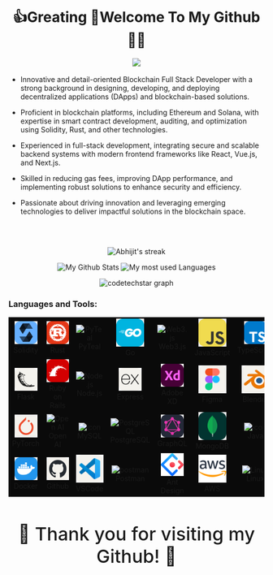<h1 align='center'>
  👍Greating 👋Welcome To My Github 👨‍💻
</h1>

<P align='center'>
 <a href="https://github.com/codetechstar">
    <img src="https://readme-typing-svg.herokuapp.com?font=Fira+Code&weight=500&size=36&duration=2000&pause=1000&color=000000&center=true&vCenter=true&random=false&width=1200&height=100&lines=Full+Stack+Web+Developer;Blockchain+Developer;Smart+Contract+Security+Auditor">
  </a> 
</P>

- Innovative and detail-oriented Blockchain Full Stack Developer with a strong background in designing, developing, and deploying decentralized applications (DApps) and blockchain-based solutions.
- Proficient in blockchain platforms, including Ethereum and Solana, with expertise in smart contract development, auditing, and optimization using Solidity, Rust, and other technologies.
- Experienced in full-stack development, integrating secure and scalable backend systems with modern frontend frameworks like React, Vue.js, and Next.js.
- Skilled in reducing gas fees, improving DApp performance, and implementing robust solutions to enhance security and efficiency.
- Passionate about driving innovation and leveraging emerging technologies to deliver impactful solutions in the blockchain space.

  <br></br>
 
<p align="center">
    <img title="My Github Streak Check" alt="Abhijit's streak" src="https://github-readme-streak-stats.herokuapp.com/?user=codetechstar&theme=black-ice&hide_border=true&stroke=0000&background=060A0C0"/>
</p>
<p align="center">
    <img alt="My Github Stats" src="https://github-readme-stats.vercel.app/api?username=codetechstar&show_icon=true&hide_border=true&theme=react&bg_color=0D1117&include_all_commits&count_private=true" height="150"/>
    <img alt="My most used Languages" src="https://github-readme-stats.vercel.app/api/top-langs/?username=codetechstar&langs_count=8&count_private=true&layout=compact&theme=react&hide_border=true&bg_color=0D1117" height="150"/> 
</p>

<p align="center">
    <img src="https://github-profile-trophy.vercel.app?username=codemedic213515&column=9&row=2&margin-w=15&padding=10&show_icons=true&line_height=30&theme=algolia" height="150" alt="codetechstar graph"  />
</p>


<h3 align="left">Languages and Tools:</h3>
<p align="center">
<table align="center" style="background-color:#0A0A0A;">
  <tr>
    <td align="center" width="90">
      <img src="https://raw.githubusercontent.com/tandpfun/skill-icons/main/icons/Solidity.svg" width="45" height="45" alt="Solidity" />
      <br>Solidity
    </td>
       <td align="center" width="90">
      <img src="https://raw.githubusercontent.com/tandpfun/skill-icons/main/icons/Rust.svg" width="45" height="45" alt="Rust" />
      <br>Rust
    </td>
    <td align="center" width="90">
      <img src="https://avatars.githubusercontent.com/u/23182699?s=48&v=4" width="45" height="45" alt="PyTeal" />
      <br>PyTeal
    </td>
    <td align="center" width="90">
      <img src="https://raw.githubusercontent.com/tandpfun/skill-icons/main/icons/GoLang.svg" alt="Go" width="55" height="55" />
      <br>Go
    </td>
    <td align="center" width="90">
      <img src="https://docs.web3js.org/img/web3js.svg" alt="Web3.js" width="55" height="55" />
      <br>Web3.js
    </td>
    <td align="center" width="90">
      <img src="https://raw.githubusercontent.com/tandpfun/skill-icons/main/icons/JavaScript.svg" alt="JavaScript" width="55" height="55" />
      <br>JavaScript
    </td>
    <td align="center" width="90">
      <img src="https://raw.githubusercontent.com/tandpfun/skill-icons/main/icons/TypeScript.svg" width="45" height="45" alt="TypeScript" />
      <br>TypeScript
    </td>
    <td align="center" width="90">
      <img src="https://raw.githubusercontent.com/tandpfun/skill-icons/main/icons/React-Light.svg" width="45" height="45" alt="React" />
      <br>React
    </td>
    <td align="center" width="90">
     <img src="https://raw.githubusercontent.com/tandpfun/skill-icons/main/icons/NextJS-Light.svg" alt="Next" width="55" height="55" />
<br/>Next
    </td>
    <td align="center" width="90">
      <img src="https://raw.githubusercontent.com/tandpfun/skill-icons/main/icons/VueJS-Light.svg" width="45" height="45" alt="Vue" />
      <br>Vue
    </td>
   
  </tr>
  <tr>
    <td align="center" width="90">
      <img src="https://raw.githubusercontent.com/tandpfun/skill-icons/main/icons/Flask-Light.svg" width="45" height="45" alt="Flask" />
      <br>Flask
    </td>
    <td align="center" width="90">
      <img src="https://raw.githubusercontent.com/tandpfun/skill-icons/main/icons/Rails.svg" width="45" height="45" alt="Ruby on Rails" />
      <br>Ruby on Rails
    </td>
    <td align="center" width="90">
      <img src="https://skillicons.dev/icons?i=nodejs" alt="Node.js" width="55" height="55" />
      <br>Node.js
    </td>
    <td align="center" width="90">
      <img src="https://raw.githubusercontent.com/tandpfun/skill-icons/main/icons/ExpressJS-Light.svg" width="45" height="45" alt="Express" />
      <br>Express
    </td>
    <td align="center" width="90">
      <img src="https://raw.githubusercontent.com/tandpfun/skill-icons/main/icons/XD.svg" width="45" height="45" alt="Adobe XD" />
      <br>Adobe XD
    </td>
    <td align="center" width="90">
     <img src="https://raw.githubusercontent.com/tandpfun/skill-icons/main/icons/Figma-Light.svg" alt="Figma" width="55" height="55" />
      <br>Figma
    </td>
    <td align="center" width="90">
      <img src="https://raw.githubusercontent.com/tandpfun/skill-icons/main/icons/Blender-Light.svg" alt="Blender" width="55" height="55" />
      <br>Blender
    </td>
    <td align="center" width="90">
      <img src="https://raw.githubusercontent.com/tandpfun/skill-icons/main/icons/D3-Light.svg" width="45" height="45" alt="D3.js" />
      <br>D3.js
    </td>
    <td align="center" width="90">
     <img src="https://raw.githubusercontent.com/tandpfun/skill-icons/main/icons/Python-Light.svg" width="45 height="45" alt="Python"/>
     <br>Python
    </td>
    <td align="center" width="90">
     <img src="https://icon.icepanel.io/Technology/svg/Pandas.svg" width="45" height="45" alt="Pandas" />
      <br>Pandas
    </td>
  </tr>
  <tr>
    <td align="center" width="90">
      <img src="https://raw.githubusercontent.com/tandpfun/skill-icons/main/icons/PyTorch-Light.svg" width="45" height="45" alt="Rest API" />
      <br>PyTorch
    <td align="center" width="90">
      <img src="https://img.icons8.com/?size=48&id=TUk7vxvtu6hX&format=png" width="45" height="45" alt="Open AI" />
      <br>Open AI
    </td>
    <td align="center" width="90">
      <img src="https://techstack-generator.vercel.app/mysql-icon.svg" alt="icon" width="55" height="55" />
      <br>MySQL
    </td>
    <td align="center" width="90">
      <img src="https://skillicons.dev/icons?i=postgres" width="45" height="45" alt="PostgreSQL" />
      <br>PostgreSQL
    </td>
    <td align="center" width="90">
      <img src="https://raw.githubusercontent.com/tandpfun/skill-icons/main/icons/GraphQL-Dark.svg" width="45" height="45" alt="MySQL" />
      <br>GraphQL
    </td>
    <td align="center" width="90">
      <img src="https://raw.githubusercontent.com/tandpfun/skill-icons/main/icons/MongoDB.svg" alt="MongoDB" width="55" height="55" />
      <br>MongoDB
    </td>
    <td align="center" width="90">
      <img src="https://techstack-generator.vercel.app/java-icon.svg" alt="icon" width="55" height="55" />
      <br>Java
    </td>
    <td align="center" width="90">
       <img src="https://raw.githubusercontent.com/tandpfun/skill-icons/main/icons/PHP-Light.svg" width="45" height="45" alt="php" />
      <br>Php
    </td>
    <td align="center" width="90">
      <img src="https://raw.githubusercontent.com/tandpfun/skill-icons/main/icons/Wordpress.svg" alt="icon" width="55" height="55" />
      <br>Wordpress
    </td>
    <td align="center" width="90">
      <img src="https://techstack-generator.vercel.app/restapi-icon.svg" alt="Rest API" width="55" height="55" />
      <br>Rest API
    </td>
   
  </tr>

  <tr>
    <td align="center" width="90">
      <img src="https://raw.githubusercontent.com/tandpfun/skill-icons/main/icons/Docker.svg" width="45" height="45" alt="Docker" />
      <br>Docker
    <td align="center" width="90">
      <img src="https://raw.githubusercontent.com/tandpfun/skill-icons/main/icons/Github-Light.svg" width="45" height="45" alt="Github" />
      <br>Github
    </td>
    <td align="center" width="90">
      <img src="https://raw.githubusercontent.com/tandpfun/skill-icons/main/icons/VSCode-Light.svg" alt="VSCode" width="55" height="55" />
      <br>VSCode
    </td>
    <td align="center" width="90">
      <img src="https://skillicons.dev/icons?i=postman" width="45" height="45" alt="postman" />
      <br>Postman
    </td>
    <td align="center" width="90">
     <img src="https://github.com/codemedic213515/codemedic213515/blob/dev/ant-design-2.svg" width="45 height="45" alt="antD"/>
     <br>Ant Design
    </td>
     <td align="center" width="90">
      <img src="https://raw.githubusercontent.com/devicons/devicon/master/icons/amazonwebservices/amazonwebservices-original-wordmark.svg" alt="icon" width="55" height="55" />
      <br>AWS
    </td>
    <td align="center" width="90">
      <img src="https://skillicons.dev/icons?i=linux" width="45" height="45" alt="Linux" />
      <br>Linux
    </td>
   <td align="center" width="90">
      <img src="https://techstack-generator.vercel.app/redux-icon.svg" alt="icon" width="55" height="55" />
      <br>Redux
    </td>
    <td align="center" width="90">
      <img src="https://techstack-generator.vercel.app/csharp-icon.svg" alt="icon" width="55" height="55" />
      <br>C#
    </td>
    <td align="center" width="90">
      <img src="https://techstack-generator.vercel.app/cpp-icon.svg" alt="icon" width="55" height="55" />
      <br>C++
    </td>
   
  </tr>
 
</table>
</p>

<h1 align="center" style="font-size:36px; font-weight:500;">
  👋 Thank you for visiting my Github! 👋
</h1>






